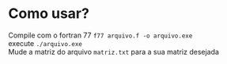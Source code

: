 # Como usar?
Compile com o fortran 77 `f77 arquivo.f -o arquivo.exe`  <br>
execute `./arquivo.exe` <br>
Mude a matriz do arquivo `matriz.txt` para a sua matriz desejada
